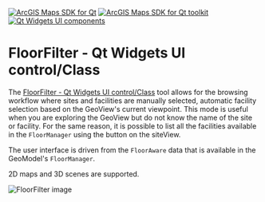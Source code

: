 [![ArcGIS Maps SDK for Qt](https://img.shields.io/badge/ArcGIS%20Maps%20SDK%20for%20Qt-0b5394)](https://developers.arcgis.com/qt/) [![ArcGIS Maps SDK for Qt toolkit](https://img.shields.io/badge/ArcGIS%20Maps%20SDK%20for%20Qt%20toolkit-ea4d13)](https://github.com/Esri/arcgis-maps-sdk-toolkit-qt) [![Qt Widgets UI components](https://img.shields.io/badge/Qt%20Qt%20Widgets%20UI%20components-ea4d13)](../../toolkitwidgets/)

# FloorFilter - Qt Widgets UI control/Class

The [FloorFilter - Qt Widgets UI control/Class](https://developers.arcgis.com/qt/toolkit/api-reference/esri-arcgisruntime-toolkit-floorfilter.html) tool allows for the browsing workflow where sites and facilities are manually selected, automatic facility selection based on the GeoView's current viewpoint. This mode is useful when you are exploring the GeoView but do not know the name of the site or facility. For the same reason, it is possible to list all the facilities available in the `FloorManager` using the button on the siteView.

The user interface is driven from the `FloorAware` data that is available in the GeoModel's `FloorManager`.

2D maps and 3D scenes are supported.

![FloorFilter image](https://developers.arcgis.com/qt/toolkit/api-reference/images/floorfilter.gif)